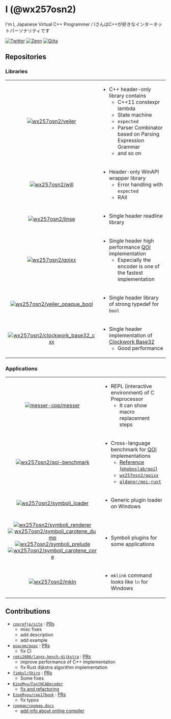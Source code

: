 # I (@wx257osn2)

I'm I, Japanese Virtual C++ Programmer / IさんはC++が好きなインターネットパーソナリティです

[![Twitter](https://img.shields.io/twitter/follow/wx257osn2?color=%2300ACEE&label=Twitter&logo=twitter&style=flat)](https://twitter.com/wx257osn2)
[![Zenn](https://zenn.badge.nikaera.com/s/wx257osn2/articles?style=flat)](https://zenn.dev/wx257osn2/articles)
[![Qiita](https://qiita-badge.apiapi.app/s/wx257osn2/posts.svg)](http://qiita.com/wx257osn2)

## Repositories

### Libraries

<table>
<tr><td align=center>

[![wx257osn2/veiler](https://gh-card.dev/repos/wx257osn2/veiler.svg?fullname=)](https://github.com/wx257osn2/veiler)

</td><td>

- C++ header-only library contains
    - C++11 constexpr lambda
    - State machine
    - `expected`
    - Parser Combinator based on Parsing Expression Grammar
    - and so on

</td></tr>
<tr><td align=center>

[![wx257osn2/will](https://gh-card.dev/repos/wx257osn2/will.svg?fullname=)](https://github.com/wx257osn2/will)

</td><td>

- Header-only WinAPI wrapper library
    - Error handling with `expected`
    - RAII

</td></tr>
<tr><td align=center>

[![wx257osn2/linse](https://gh-card.dev/repos/wx257osn2/linse.svg?fullname=)](https://github.com/wx257osn2/linse)

</td><td>

- Single header readline library

</td></tr>
<tr><td align=center>

[![wx257osn2/qoixx](https://gh-card.dev/repos/wx257osn2/qoixx.svg?fullname=)](https://github.com/wx257osn2/qoixx)

</td><td>

- Single header high performance [QOI](https://github.com/phoboslab/qoi) implementation
    - Especially the encoder is one of the fastest implementation

</td></tr>
<tr><td align=center>

[![wx257osn2/veiler_opaque_bool](https://gh-card.dev/repos/wx257osn2/veiler_opaque_bool.svg?fullname=)](https://github.com/wx257osn2/veiler_opaque_bool)

</td><td>

- Single header library of strong typedef for `bool`

</td></tr>
<tr><td align=center>

[![wx257osn2/clockwork_base32_cxx](https://gh-card.dev/repos/wx257osn2/clockwork_base32_cxx.svg?fullname=)](https://github.com/wx257osn2/clockwork_base32_cxx)

</td><td>

- Single header implementation of [Clockwork Base32](https://gist.github.com/szktty/228f85794e4187882a77734c89c384a8)
    - Good performance

</td></tr>
</table>

### Applications

<table>
<tr><td align=center>

[![messer-cpp/messer](https://gh-card.dev/repos/messer-cpp/messer.svg?fullname=)](https://github.com/messer-cpp/messer)

</td><td>

- REPL (interactive environment) of C Preprocessor
    - It can show macro replacement steps

</td></tr>
<tr><td align=center>

[![wx257osn2/qoi-benchmark](https://gh-card.dev/repos/wx257osn2/qoi-benchmark.svg?fullname=)](https://github.com/wx257osn2/qoi-benchmark)

</td><td>

- Cross-language benchmark for [QOI](https://github.com/phoboslab/qoi) implementations
    - [Reference (`phoboslab/qoi`)](https://github.com/phoboslab/qoi)
    - [`wx257osn2/qoixx`](https://github.com/wx257osn2/qoixx)
    - [`aldanor/qoi-rust`](https://github.com/aldanor/qoi-rust)

</td></tr>
<tr><td align=center>

[![wx257osn2/symboli_loader](https://gh-card.dev/repos/wx257osn2/symboli_loader.svg?fullname=)](https://github.com/wx257osn2/symboli_loader)

</td><td>

- Generic plugin loader on Windows

</td></tr>
<tr><td align=center>

[![wx257osn2/symboli_renderer](https://gh-card.dev/repos/wx257osn2/symboli_renderer.svg?fullname=)](https://github.com/wx257osn2/symboli_renderer)<br/>
[![wx257osn2/symboli_carotene_dump](https://gh-card.dev/repos/wx257osn2/symboli_carotene_dump.svg?fullname=)](https://github.com/wx257osn2/symboli_carotene_dump)<br/>
[![wx257osn2/symboli_prelude](https://gh-card.dev/repos/wx257osn2/symboli_prelude.svg?fullname=)](https://github.com/wx257osn2/symboli_prelude)<br/>
[![wx257osn2/symboli_carotene_core](https://gh-card.dev/repos/wx257osn2/symboli_carotene_core.svg?fullname=)](https://github.com/wx257osn2/symboli_carotene_core)

</td><td>

- Symboli plugins for some applications

</td></tr>
<tr><td align=center>

[![wx257osn2/mkln](https://gh-card.dev/repos/wx257osn2/mkln.svg?fullname=)](https://github.com/wx257osn2/mkln)

</td><td>

- `mklink` command looks like `ln` for Windows

</td></tr>
</table>

## Contributions

- [`cpprefjp/site`](https://github.com/cpprefjp/site) : [PRs](https://github.com/cpprefjp/site/pulls?q=is%3Apr+author%3Awx257osn2)
    - misc fixes
    - add description
    - add example
- [`poacpm/poac`](https://github.com/poacpm/poac) : [PRs](https://github.com/poacpm/poac/pulls?q=is%3Apr+author%3Awx257osn2)
    - fix CI
- [`reki2000/langs-bench-dijkstra`](https://github.com/reki2000/langs-bench-dijkstra) : [PRs](https://github.com/reki2000/langs-bench-dijkstra/pulls?q=is%3Apr+author%3Awx257osn2)
    - improve performance of C++ implementation
    - fix Rust dijkstra algorithm implementation
- [`fimbul/Shiro`](https://github.com/fimbul/Shiro) : [PRs](https://github.com/fimbul/Shiro/pulls?q=is%3Apr+author%3Awx257osn2)
    - Some fixes
- [`KinoMyu/FastHCADecoder`](https://github.com/KinoMyu/FastHCADecoder)
    - [fix and refactoring](https://github.com/KinoMyu/FastHCADecoder/pull/1)
- [`EzoeRyou/cpp17book`](https://github.com/EzoeRyou/cpp17book) : [PRs](https://github.com/EzoeRyou/cpp17book/pulls?q=is%3Apr+author%3Awx257osn2)
    - fix typos
- [`cppmap/cppmap.docs`](https://github.com/cppmap/cppmap.docs)
    - [add info about online compiler](https://github.com/cppmap/cppmap.docs/pull/18)
